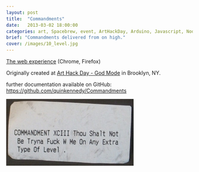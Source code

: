 ```yaml
---
layout: post
title:  "Commandments"
date:   2013-03-02 18:00:00
categories: art, Spacebrew, event, ArtHackDay, Arduino, Javascript, Node.js
brief: "Commandments delivered from on high."
cover: /images/10_level.jpg
---
```


[The web experience](http://quinkennedy.github.io/Commandments/) (Chrome, Firefox)

Originally created at [Art Hack Day - God Mode](http://www.arthackday.net/events/god-mode) in Brooklyn, NY.

further documentation available on GitHub: https://github.com/quinkennedy/Commandments

![COMMANDMENT XCIII Thou Shalt Not Be Tryna Fuck W Me On Any Extra Type Of Level](/images/10_level.jpg)